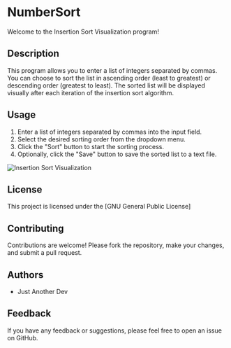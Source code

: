 # NumberSort

Welcome to the Insertion Sort Visualization program!

## Description

This program allows you to enter a list of integers separated by commas. You can choose to sort the list in ascending order (least to greatest) or descending order (greatest to least). The sorted list will be displayed visually after each iteration of the insertion sort algorithm.

## Usage

1. Enter a list of integers separated by commas into the input field.
2. Select the desired sorting order from the dropdown menu.
3. Click the "Sort" button to start the sorting process.
4. Optionally, click the "Save" button to save the sorted list to a text file.

![Insertion Sort Visualization](images/preview.png)

## License

This project is licensed under the [GNU General Public License]

## Contributing

Contributions are welcome! Please fork the repository, make your changes, and submit a pull request.

## Authors

- Just Another Dev

## Feedback

If you have any feedback or suggestions, please feel free to open an issue on GitHub.
